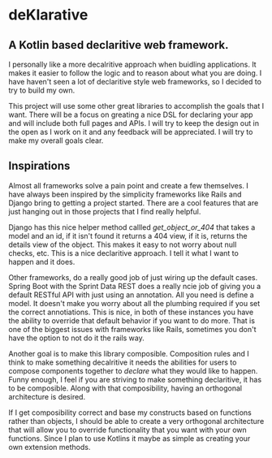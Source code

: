 # deKlarative
## A Kotlin based declaritive web framework.

I personally like a more decalritive approach when buidling applications. It makes it easier to follow the logic and to reason about what  you are doing. I have haven't seen a lot of declaritive style web frameworks, so I decided to try to build my own. 

This project will use some other great libraries to accomplish the goals that I want. There will be a focus on greating a nice DSL for declaring your app and will include both full pages and APIs. I will try to keep the design out in the open as I work on it and any feedback will be appreciated. I will try to make my overall goals clear.


## Inspirations

Almost all frameworks solve a pain point and create a few themselves. I have always been inspired by the simplicity frameworks like Rails and Django bring to getting a project started. There are a cool features that are just hanging out in those projects that I find really helpful.

Django has this nice helper method callled *get_object_or_404* that takes a model and an id, if it isn't found it returns a 404 view, if it is, returns the details view of the object. This makes it easy to not worry about null checks, etc. This is a nice declaritive approach. I tell it what I want to happen and it does.

Other frameworks, do a really good job of just wiring up the default cases. Spring Boot with the Sprint Data REST does a really ncie job of giving you a default RESTful API with just using an annotation. All you need is define a model. It doesn't make you worry about all the plumbing required if you set the correct annotiations. This is nice, in both of these instances you have the ability to override that default behavior if you want to do more. That is one of the biggest issues with frameworks like Rails, sometimes you don't have the option to not do it the rails way. 

Another goal is to make this library composible. Composition rules and I think to make something decalritive it needs the abilities for users to compose components together to *declare* what they would like to happen. Funny enough, I feel if you are striving to make something declaritive, it has to be composible. Along with that composibility, having an orthogonal architecture is desired. 

If I get composibility correct and base my constructs based on functions rather than objects, I should be able to create a very orthogonal architecture that will allow you to override functionality that you want with your own functions. Since I plan to use Kotlins it maybe as simple as creating your own extension methods.
